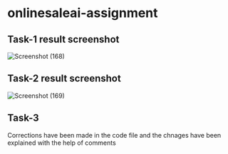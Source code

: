 # onlinesaleai-assignment


## Task-1 result screenshot
![Screenshot (168)](https://github.com/praveen9166050/onlinesaleai-assignment/assets/67624830/80fec1e9-0015-4b87-95c3-2aecc3d11eb1)


## Task-2 result screenshot
![Screenshot (169)](https://github.com/praveen9166050/onlinesaleai-assignment/assets/67624830/69c18ed1-7261-4b9b-953d-0498a8f657d9)


## Task-3
Corrections have been made in the code file and the chnages have been explained with the help of comments
